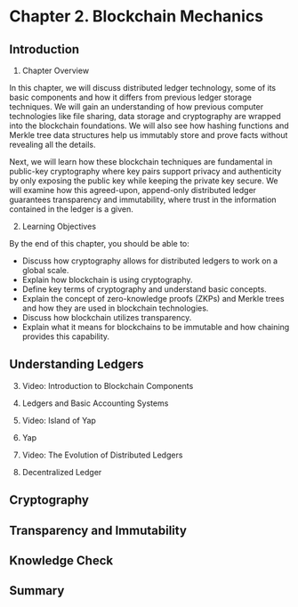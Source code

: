 # Chapter 2. Blockchain Mechanics

## Introduction

1. Chapter Overview

In this chapter, we will discuss distributed ledger technology, some of its basic components and how it differs from previous ledger storage techniques. We will gain an understanding of how previous computer technologies like file sharing, data storage and cryptography are wrapped into the blockchain foundations. We will also see how hashing functions and Merkle tree data structures help us immutably store and prove facts without revealing all the details.

Next, we will learn how these blockchain techniques are fundamental in public-key cryptography where key pairs support privacy and authenticity by only exposing the public key while keeping the private key secure. We will examine how this agreed-upon, append-only distributed ledger guarantees transparency and immutability, where trust in the information contained in the ledger is a given.

2. Learning Objectives

By the end of this chapter, you should be able to:

- Discuss how cryptography allows for distributed ledgers to work on a global scale.
- Explain how blockchain is using cryptography.
- Define key terms of cryptography and understand basic concepts.
- Explain the concept of zero-knowledge proofs (ZKPs) and Merkle trees and how they are used in blockchain technologies.
- Discuss how blockchain utilizes transparency.
- Explain what it means for blockchains to be immutable and how chaining provides this capability.

## Understanding Ledgers

3. Video: Introduction to Blockchain Components

4. Ledgers and Basic Accounting Systems

5. Video: Island of Yap
6. Yap
7. Video: The Evolution of Distributed Ledgers
8. Decentralized Ledger

## Cryptography

## Transparency and Immutability

## Knowledge Check
## Summary